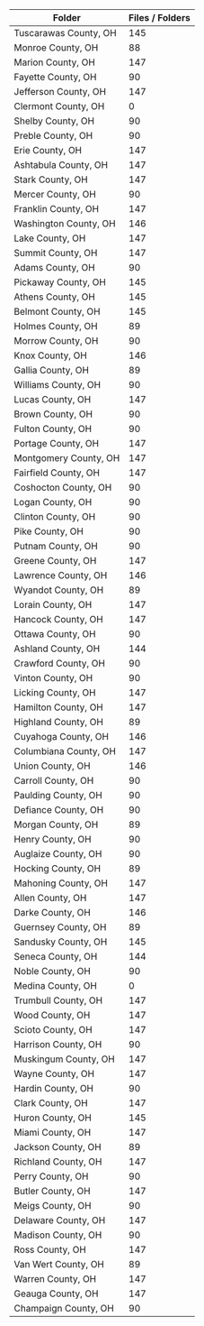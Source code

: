 | Folder                |   Files / Folders |
|-----------------------|-------------------|
| Tuscarawas County, OH |               145 |
| Monroe County, OH     |                88 |
| Marion County, OH     |               147 |
| Fayette County, OH    |                90 |
| Jefferson County, OH  |               147 |
| Clermont County, OH   |                 0 |
| Shelby County, OH     |                90 |
| Preble County, OH     |                90 |
| Erie County, OH       |               147 |
| Ashtabula County, OH  |               147 |
| Stark County, OH      |               147 |
| Mercer County, OH     |                90 |
| Franklin County, OH   |               147 |
| Washington County, OH |               146 |
| Lake County, OH       |               147 |
| Summit County, OH     |               147 |
| Adams County, OH      |                90 |
| Pickaway County, OH   |               145 |
| Athens County, OH     |               145 |
| Belmont County, OH    |               145 |
| Holmes County, OH     |                89 |
| Morrow County, OH     |                90 |
| Knox County, OH       |               146 |
| Gallia County, OH     |                89 |
| Williams County, OH   |                90 |
| Lucas County, OH      |               147 |
| Brown County, OH      |                90 |
| Fulton County, OH     |                90 |
| Portage County, OH    |               147 |
| Montgomery County, OH |               147 |
| Fairfield County, OH  |               147 |
| Coshocton County, OH  |                90 |
| Logan County, OH      |                90 |
| Clinton County, OH    |                90 |
| Pike County, OH       |                90 |
| Putnam County, OH     |                90 |
| Greene County, OH     |               147 |
| Lawrence County, OH   |               146 |
| Wyandot County, OH    |                89 |
| Lorain County, OH     |               147 |
| Hancock County, OH    |               147 |
| Ottawa County, OH     |                90 |
| Ashland County, OH    |               144 |
| Crawford County, OH   |                90 |
| Vinton County, OH     |                90 |
| Licking County, OH    |               147 |
| Hamilton County, OH   |               147 |
| Highland County, OH   |                89 |
| Cuyahoga County, OH   |               146 |
| Columbiana County, OH |               147 |
| Union County, OH      |               146 |
| Carroll County, OH    |                90 |
| Paulding County, OH   |                90 |
| Defiance County, OH   |                90 |
| Morgan County, OH     |                89 |
| Henry County, OH      |                90 |
| Auglaize County, OH   |                90 |
| Hocking County, OH    |                89 |
| Mahoning County, OH   |               147 |
| Allen County, OH      |               147 |
| Darke County, OH      |               146 |
| Guernsey County, OH   |                89 |
| Sandusky County, OH   |               145 |
| Seneca County, OH     |               144 |
| Noble County, OH      |                90 |
| Medina County, OH     |                 0 |
| Trumbull County, OH   |               147 |
| Wood County, OH       |               147 |
| Scioto County, OH     |               147 |
| Harrison County, OH   |                90 |
| Muskingum County, OH  |               147 |
| Wayne County, OH      |               147 |
| Hardin County, OH     |                90 |
| Clark County, OH      |               147 |
| Huron County, OH      |               145 |
| Miami County, OH      |               147 |
| Jackson County, OH    |                89 |
| Richland County, OH   |               147 |
| Perry County, OH      |                90 |
| Butler County, OH     |               147 |
| Meigs County, OH      |                90 |
| Delaware County, OH   |               147 |
| Madison County, OH    |                90 |
| Ross County, OH       |               147 |
| Van Wert County, OH   |                89 |
| Warren County, OH     |               147 |
| Geauga County, OH     |               147 |
| Champaign County, OH  |                90 |